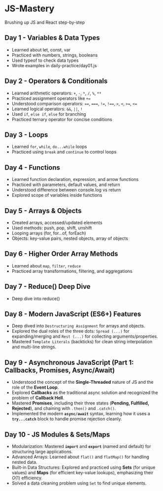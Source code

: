 # JS-Mastery

Brushing up JS and React step-by-step

## Day 1 - Variables & Data Types

- Learned about let, const, var
- Practiced with numbers, strings, booleans
- Used typeof to check data types
- Wrote examples in daily-practice/day01.js

## Day 2 - Operators & Conditionals

- Learned arithmetic operators: `+`, `-`, `*`, `/`, `%`, `**`
- Practiced assignment operators like `+=`
- Understood comparison operators: `==`, `===`, `!=`, `!==`, `>`, `<`, `>=`, `<=`
- Learned logical operators: `&&`, `||`, `!`
- Used `if`, `else if`, `else` for branching
- Practiced ternary operator for concise conditions

## Day 3 - Loops

- Learned `for`, `while`, `do...while` loops
- Practiced using `break` and `continue` to control loops

## Day 4 - Functions

- Learned function declaration, expression, and arrow functions
- Practiced with parameters, default values, and return
- Understood difference between console.log vs return
- Explored scope of variables inside functions

## Day 5 - Arrays & Objects

- Created arrays, accessed/updated elements
- Used methods: push, pop, shift, unshift
- Looping arrays (for, for...of, forEach)
- Objects: key-value pairs, nested objects, array of objects

## Day 6 - Higher Order Array Methods

- Learned about `map`, `filter`, `reduce`
- Practiced array transformations, filtering, and aggregations

## Day 7 - Reduce() Deep Dive

- Deep dive into reduce()

## Day 8 - Modern JavaScript (ES6+) Features

- Deep dived into `Destructuring Assignment` for arrays and objects.
- Explored the dual roles of the three dots: `Spread (...)` for expanding/merging and `Rest (...)` for collecting arguments/properties.
- Mastered `Template Literals` (backticks) for clean string interpolation and multi-line strings.

## Day 9 - Asynchronous JavaScript (Part 1: Callbacks, Promises, Async/Await)

- Understood the concept of the **Single-Threaded** nature of JS and the role of the **Event Loop**.
- Explored **Callbacks** as the traditional async solution and recognized the problem of **Callback Hell**.
- Mastered **Promises**, including their three states (**Pending, Fulfilled, Rejected**), and chaining with `.then()` and `.catch()`.
- Implemented the modern **`async/await`** syntax, learning how it uses a **`try...catch`** block to handle promise rejection cleanly.

## Day 10 - JS Modules & Sets/Maps

- Modularization: Mastered **`import`** and **`export`** (named and default) for structuring large applications.
- Advanced Arrays: Learned about `flat()` and `flatMap()` for handling nested data.
- Built-in Data Structures: Explored and practiced using **Sets** (for unique values) and **Maps** (for efficient key-value lookups), emphasizing their $O(1)$ efficiency.
- Solved a data cleaning problem using `Set` to find unique elements.
